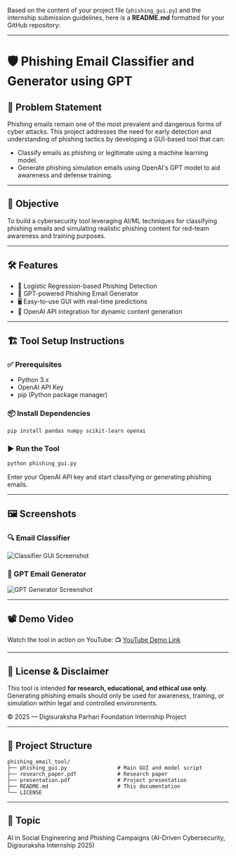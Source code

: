 Based on the content of your project file (`phishing_gui.py`) and the internship submission guidelines, here is a **README.md** formatted for your GitHub repository:

---

# 🛡️ Phishing Email Classifier and Generator using GPT

## 📌 Problem Statement

Phishing emails remain one of the most prevalent and dangerous forms of cyber attacks. This project addresses the need for early detection and understanding of phishing tactics by developing a GUI-based tool that can:

* Classify emails as phishing or legitimate using a machine learning model.
* Generate phishing simulation emails using OpenAI's GPT model to aid awareness and defense training.

---

## 🎯 Objective

To build a cybersecurity tool leveraging AI/ML techniques for classifying phishing emails and simulating realistic phishing content for red-team awareness and training purposes.

---

## 🛠️ Features

* 🧠 Logistic Regression-based Phishing Detection
* 💬 GPT-powered Phishing Email Generator
* 🖥️ Easy-to-use GUI with real-time predictions
* 🔐 OpenAI API integration for dynamic content generation

---

## 🏗️ Tool Setup Instructions

### ✅ Prerequisites

* Python 3.x
* OpenAI API Key
* pip (Python package manager)

### 📦 Install Dependencies

```bash
pip install pandas numpy scikit-learn openai
```

### ▶️ Run the Tool

```bash
python phishing_gui.py
```

Enter your OpenAI API key and start classifying or generating phishing emails.

---

## 🖼️ Screenshots

### 🔍 Email Classifier

![Classifier GUI Screenshot](https://via.placeholder.com/600x300.png?text=Classifier+GUI)

### 🧪 GPT Email Generator

![GPT Generator Screenshot](https://via.placeholder.com/600x300.png?text=GPT+Phishing+Generator)

---

## 📽️ Demo Video

Watch the tool in action on YouTube:
📺 [YouTube Demo Link](https://your-demo-link.com)

---

## 📄 License & Disclaimer

This tool is intended **for research, educational, and ethical use only**. Generating phishing emails should only be used for awareness, training, or simulation within legal and controlled environments.

© 2025 — Digisuraksha Parhari Foundation Internship Project

---

## 📁 Project Structure

```
phishing_email_tool/
├── phishing_gui.py                # Main GUI and model script
├── research_paper.pdf             # Research paper
├── presentation.pdf               # Project presentation
├── README.md                      # This documentation
└── LICENSE
```

---

## 🧠 Topic

AI in Social Engineering and Phishing Campaigns
(AI-Driven Cybersecurity, Digisuraksha Internship 2025)
